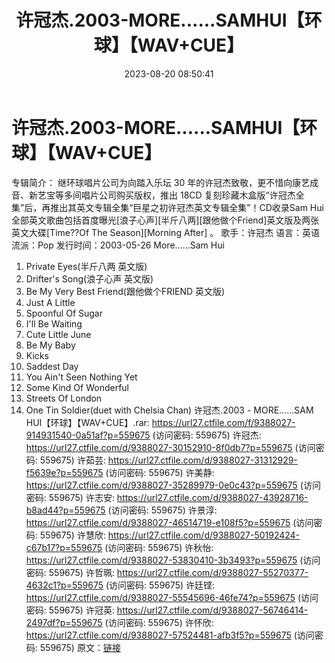 ﻿---
title: 许冠杰.2003-MORE......SAMHUI【环球】【WAV+CUE】
date: 2023-08-20 08:50:41
categories: WAV车载音乐、镜像
tags: 华语中文
---
# 许冠杰.2003-MORE......SAMHUI【环球】【WAV+CUE】

专辑简介： 继环球唱片公司为向踏入乐坛 30
年的许冠杰致敬，更不惜向康艺成音、新艺宝等多间唱片公司购买版权，推出 18CD
复刻珍藏木盒版“许冠杰全集”后，再推出其英文专辑全集“巨星之初许冠杰英文专辑全集”！CD收录Sam
Hui全部英文歌曲包括首度曝光[浪子心声][半斤八两][跟他做个Friend]英文版及两张英文大碟[Time??Of The
Season][Morning After] 。
歌手：许冠杰
语言：英语
流派：Pop
发行时间：2003-05-26
More......Sam Hui
01. Private Eyes(半斤八两 英文版)
02. Drifter's Song(浪子心声 英文版)
03. Be My Very Best Friend(跟他做个FRIEND 英文版)
04. Just A Little
05. Spoonful Of Sugar
06. I'll Be Waiting
07. Cute Little June
08. Be My Baby
09. Kicks
10. Saddest Day
11. You Ain't Seen Nothing Yet
12. Some Kind Of Wonderful
13. Streets Of London
14. One Tin Soldier(duet with Chelsia Chan)
许冠杰.2003 - MORE......SAM HUI【环球】【WAV+CUE】.rar: https://url27.ctfile.com/f/9388027-914931540-0a51af?p=559675
(访问密码: 559675)
许冠杰: https://url27.ctfile.com/d/9388027-30152910-8f0db7?p=559675
(访问密码: 559675)
许茹芸: https://url27.ctfile.com/d/9388027-31312929-f5639e?p=559675
(访问密码: 559675)
许美静: https://url27.ctfile.com/d/9388027-35289979-0e0c43?p=559675
(访问密码: 559675)
许志安: https://url27.ctfile.com/d/9388027-43928716-b8ad44?p=559675
(访问密码: 559675)
许景淳: https://url27.ctfile.com/d/9388027-46514719-e108f5?p=559675
(访问密码: 559675)
许慧欣: https://url27.ctfile.com/d/9388027-50192424-c67b17?p=559675
(访问密码: 559675)
许秋怡: https://url27.ctfile.com/d/9388027-53830410-3b3493?p=559675
(访问密码: 559675)
许哲珮: https://url27.ctfile.com/d/9388027-55270377-4632c1?p=559675
(访问密码: 559675)
许廷铿: https://url27.ctfile.com/d/9388027-55545696-46fe74?p=559675
(访问密码: 559675)
许冠英: https://url27.ctfile.com/d/9388027-56746414-2497df?p=559675
(访问密码: 559675)
许怀欣: https://url27.ctfile.com/d/9388027-57524481-afb3f5?p=559675
(访问密码: 559675)
原文：[链接](https://blog.sina.com.cn/s/blog_1647c7e760103136z.html)